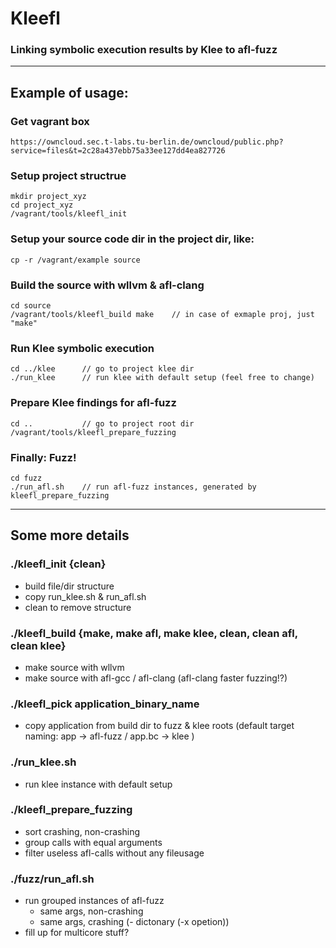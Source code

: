Kleefl 
======
### Linking symbolic execution results by Klee to afl-fuzz

---

## Example of usage:

### Get vagrant box

    https://owncloud.sec.t-labs.tu-berlin.de/owncloud/public.php?service=files&t=2c28a437ebb75a33ee127dd4ea827726

### Setup project structrue

    mkdir project_xyz
    cd project_xyz
    /vagrant/tools/kleefl_init


### Setup your source code dir in the project dir, like:

    cp -r /vagrant/example source

### Build the source with wllvm & afl-clang

    cd source
    /vagrant/tools/kleefl_build make 	// in case of exmaple proj, just "make"

### Run Klee symbolic execution
    
    cd ../klee 		// go to project klee dir
    ./run_klee		// run klee with default setup (feel free to change)

### Prepare Klee findings for afl-fuzz
    
    cd ..			// go to project root dir
    /vagrant/tools/kleefl_prepare_fuzzing

### Finally: Fuzz!
    
    cd fuzz
    ./run_afl.sh 	// run afl-fuzz instances, generated by kleefl_prepare_fuzzing

---

## Some more details

### ./kleefl_init {clean}
+ build file/dir structure
+ copy run_klee.sh & run_afl.sh
+ clean to remove structure

### ./kleefl_build {make, make afl, make klee, clean, clean afl, clean klee}
+ make source with wllvm
+ make source with afl-gcc / afl-clang (afl-clang faster fuzzing!?)

### ./kleefl_pick application_binary_name
+ copy application from build dir to fuzz & klee roots
(default target naming: app -> afl-fuzz / app.bc -> klee )

### ./run_klee.sh
+ run klee instance with default setup

### ./kleefl_prepare_fuzzing 
+ sort crashing, non-crashing
+ group calls with equal arguments
+ filter useless afl-calls without any fileusage

### ./fuzz/run_afl.sh 
+ run grouped instances of afl-fuzz
	- same args, non-crashing
	- same args, crashing
	(- dictonary (-x opetion))
+ fill up for multicore stuff?